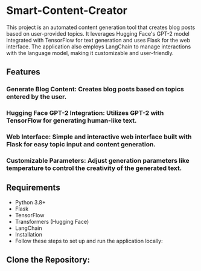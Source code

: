 # Smart-Content-Creator

This project is an automated content generation tool that creates blog posts based on user-provided topics. It leverages Hugging Face's GPT-2 model integrated with TensorFlow for text generation and uses Flask for the web interface. The application also employs LangChain to manage interactions with the language model, making it customizable and user-friendly.

## Features
### Generate Blog Content: Creates blog posts based on topics entered by the user.
### Hugging Face GPT-2 Integration: Utilizes GPT-2 with TensorFlow for generating human-like text.
### Web Interface: Simple and interactive web interface built with Flask for easy topic input and content generation.
### Customizable Parameters: Adjust generation parameters like temperature to control the creativity of the generated text.

## Requirements
- Python 3.8+
- Flask
- TensorFlow
- Transformers (Hugging Face)
- LangChain
- Installation
- Follow these steps to set up and run the application locally:

## Clone the Repository:
